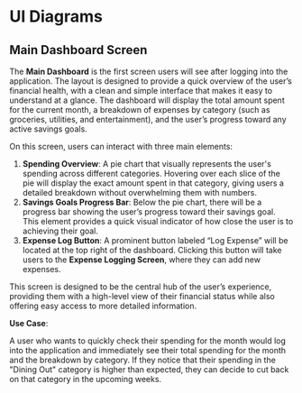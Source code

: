 # UI Diagrams

## Main Dashboard Screen

The **Main Dashboard** is the first screen users will see after logging into the application. The layout is designed to provide a quick overview of the user’s financial health, with a clean and simple interface that makes it easy to understand at a glance. The dashboard will display the total amount spent for the current month, a breakdown of expenses by category (such as groceries, utilities, and entertainment), and the user’s progress toward any active savings goals.

On this screen, users can interact with three main elements:

1. **Spending Overview**: A pie chart that visually represents the user's spending across different categories. Hovering over each slice of the pie will display the exact amount spent in that category, giving users a detailed breakdown without overwhelming them with numbers.
2. **Savings Goals Progress Bar**: Below the pie chart, there will be a progress bar showing the user’s progress toward their savings goal. This element provides a quick visual indicator of how close the user is to achieving their goal.
3. **Expense Log Button**: A prominent button labeled “Log Expense” will be located at the top right of the dashboard. Clicking this button will take users to the **Expense Logging Screen**, where they can add new expenses.

This screen is designed to be the central hub of the user’s experience, providing them with a high-level view of their financial status while also offering easy access to more detailed information. 

**Use Case**: 

A user who wants to quickly check their spending for the month would log into the application and immediately see their total spending for the month and the breakdown by category. If they notice that their spending in the "Dining Out" category is higher than expected, they can decide to cut back on that category in the upcoming weeks.
